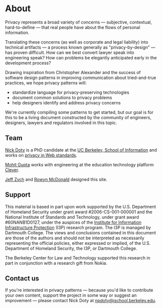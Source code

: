 # About

Privacy represents a broad variety of concerns &mdash; subjective, contextual, hard-to-define &mdash; that real people have about the flows of personal information.

Translating these concerns (as well as corporate and legal liability) into technical artifacts &mdash; a process known generally as "privacy-by-design" &mdash; has proven difficult. How can we best convert lawyer speak into engineering speak? How can problems be elegantly anticipated early in the development process?

Drawing inspiration from Christopher Alexander and the success of software design patterns in improving communication about tried-and-true practices, we hope privacy patterns will:

* standardize language for privacy-preserving technologies
* document common solutions to privacy problems
* help designers identify and address privacy concerns

We're currently compiling some patterns to get started, but our goal is for this to be a living document constructed by the community of engineers, designers, lawyers and regulators involved in this topic. 

## Team

[Nick Doty](https://npdoty.name) is a PhD candidate at the [UC Berkeley, School of Information](https://www.ischool.berkeley.edu/) and works on [privacy in Web standards](https://www.w3.org/Privacy/).

[Mohit Gupta](http://mohitgupta.me) works with engineering at the education technology platform [Clever](https://clever.com).

[Jeff Zych](http://jlzych.com) and [Rowyn McDonald](http://www.rowyn.com) designed this site.

## Support

This material is based in part upon work supported by the U.S. Department of Homeland Security under grant award #2006-CS-001-000001 and the National Institute of Standards and Technology, under grant award #60NANB1D0127, under the auspices of the [Institute for Information Infrastructure Protection](http://www.thei3p.org/) (I3P) research program. The I3P is managed by Dartmouth College. The views and conclusions contained in this document are those of the authors and should not be interpreted as necessarily representing the official policies, either expressed or implied, of the U.S. Department of Homeland Security, the I3P, or Dartmouth College.

The Berkeley Center for Law and Technology supported this research in part in conjunction with a research gift from Nokia.

## Contact us

If you're interested in privacy patterns &mdash; because you'd like to contribute your own content, support the project in some way or suggest an improvement &mdash; please contact Nick Doty at [npdoty@ischool.berkeley.edu](mailto:npdoty@ischool.berkeley.edu).

